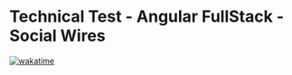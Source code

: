 # Technical Test - Angular FullStack - Social Wires

[![wakatime](https://wakatime.com/badge/user/8ef73281-6d0a-4758-af11-fd880ca3009c/project/bcd26b96-7a1b-411f-8e95-765773094df5.svg?style=for-the-badge)](https://wakatime.com/badge/user/8ef73281-6d0a-4758-af11-fd880ca3009c/project/bcd26b96-7a1b-411f-8e95-765773094df5)
